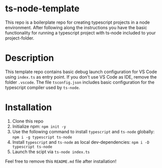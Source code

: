 # ts-node-template

This repo is a boilerplate repo for creating typescript projects in a node environment.
After following along the instructions you have the basic functionality for running a typescript project with ts-node included to your project-folder.

# Description

This template repo contains basic debug launch configuration for VS Code using ```index.ts``` as entry point. If you don't use VS Code as IDE, remove the folder ```.vscode```. The file ```tsconfig.json``` includes basic configuration for the typescript compiler used by ```ts-node```.

# Installation

1. Clone this repo
2. Initialize npm:
```npm init -y```
2. Use the following command to install ```typescript``` and ```ts-node``` globally:
```npm i -g typescript ts-node```
3. Install ```typescript``` and ```ts-node``` as local dev-dependencies:
```npm i -D typescript ts-node```
4. Launch the scipt via ```ts-node index.ts```

Feel free to remove this ```README.md``` file after installation!
